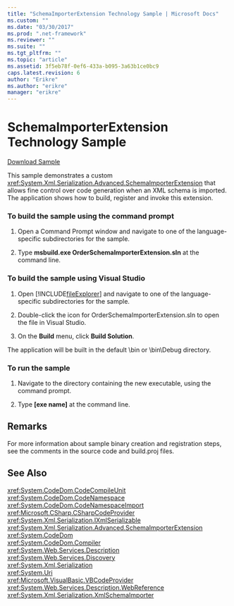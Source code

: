 ```yaml
---
title: "SchemaImporterExtension Technology Sample | Microsoft Docs"
ms.custom: ""
ms.date: "03/30/2017"
ms.prod: ".net-framework"
ms.reviewer: ""
ms.suite: ""
ms.tgt_pltfrm: ""
ms.topic: "article"
ms.assetid: 3f5eb78f-0ef6-433a-b095-3a63b1ce0bc9
caps.latest.revision: 6
author: "Erikre"
ms.author: "erikre"
manager: "erikre"
---
```

# SchemaImporterExtension Technology Sample
[Download Sample](http://download.microsoft.com/download/4/7/B/47B2164C-E780-4B10-8DE4-2CB5B886E0A6/Technologies/Serialization/Xml%20Serialization/SchemaImporterExtension.zip.exe)  
  
 This sample demonstrates a custom <xref:System.Xml.Serialization.Advanced.SchemaImporterExtension> that allows fine control over code generation when an XML schema is imported. The application shows how to build, register and invoke this extension.  
  
### To build the sample using the command prompt  
  
1.  Open a Command Prompt window and navigate to one of the language-specific subdirectories for the sample.  
  
2.  Type **msbuild.exe OrderSchemaImporterExtension.sln** at the command line.  
  
### To build the sample using Visual Studio  
  
1.  Open [!INCLUDE[fileExplorer](../../../includes/fileexplorer-md.md)] and navigate to one of the language-specific subdirectories for the sample.  
  
2.  Double-click the icon for OrderSchemaImporterExtension.sln to open the file in Visual Studio.  
  
3.  On the **Build** menu, click **Build Solution**.  
  
 The application will be built in the default \bin or \bin\Debug directory.  
  
### To run the sample  
  
1.  Navigate to the directory containing the new executable, using the command prompt.  
  
2.  Type **[exe name]** at the command line.  
  
## Remarks  
 For more information about sample binary creation and registration steps, see the comments in the source code and build.proj files.  
  
## See Also  
 <xref:System.CodeDom.CodeCompileUnit>   
 <xref:System.CodeDom.CodeNamespace>   
 <xref:System.CodeDom.CodeNamespaceImport>   
 <xref:Microsoft.CSharp.CSharpCodeProvider>   
 <xref:System.Xml.Serialization.IXmlSerializable>   
 <xref:System.Xml.Serialization.Advanced.SchemaImporterExtension>   
 <xref:System.CodeDom>   
 <xref:System.CodeDom.Compiler>   
 <xref:System.Web.Services.Description>   
 <xref:System.Web.Services.Discovery>   
 <xref:System.Xml.Serialization>   
 <xref:System.Uri>   
 <xref:Microsoft.VisualBasic.VBCodeProvider>   
 <xref:System.Web.Services.Description.WebReference>   
 <xref:System.Xml.Serialization.XmlSchemaImporter>
